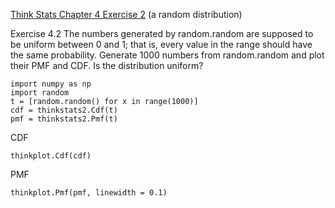 [Think Stats Chapter 4 Exercise 2](http://greenteapress.com/thinkstats2/html/thinkstats2005.html#toc41) (a random distribution)

Exercise 4.2 
The numbers generated by random.random are supposed to be uniform between 0 and 1; that is, every value in the range should have the same probability.
Generate 1000 numbers from random.random and plot their PMF and CDF. Is the distribution uniform?

```
import numpy as np
import random
t = [random.random() for x in range(1000)]
cdf = thinkstats2.Cdf(t)
pmf = thinkstats2.Pmf(t)
```

CDF

```
thinkplot.Cdf(cdf)
```

PMF

```
thinkplot.Pmf(pmf, linewidth = 0.1)
```

